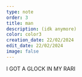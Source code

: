 ```yaml
---
type: note
order: 3
title: man
description: (idk anymore)
color: color3
creation_date: 22/02/2024
edit_date: 22/02/2024
image: false
---
```

I GOT A GLOCK IN MY RARI